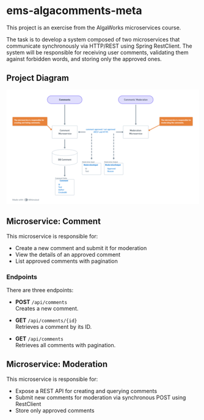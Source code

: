 # ems-algacomments-meta

This project is an exercise from the AlgaWorks microservices course.

The task is to develop a system composed of two microservices that communicate synchronously via HTTP/REST using Spring RestClient.
The system will be responsible for receiving user comments, validating them against forbidden words, and storing only the approved ones.

## Project Diagram

![img.png](img.png)

## Microservice: Comment

This microservice is responsible for:

- Create a new comment and submit it for moderation
- View the details of an approved comment
- List approved comments with pagination

### Endpoints

There are three endpoints:

- **POST** `/api/comments`  
  Creates a new comment.

- **GET** `/api/comments/{id}`  
  Retrieves a comment by its ID.

- **GET** `/api/comments`  
  Retrieves all comments with pagination.

## Microservice: Moderation

This microservice is responsible for:

- Expose a REST API for creating and querying comments
- Submit new comments for moderation via synchronous POST using RestClient
- Store only approved comments